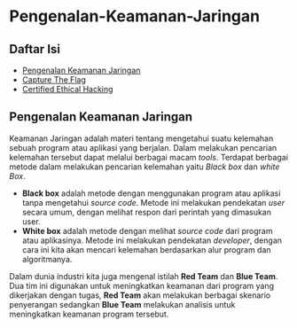 # Pengenalan-Keamanan-Jaringan
## Daftar Isi
- [Pengenalan Keamanan Jaringan](#pengenalan-keamanan-jaringan)
- [Capture The Flag](ctf/README.md)
- [Certified Ethical Hacking](ceh/README.md)

## Pengenalan Keamanan Jaringan
Keamanan Jaringan adalah materi tentang mengetahui suatu kelemahan sebuah program atau aplikasi yang berjalan. Dalam melakukan pencarian kelemahan tersebut dapat melalui berbagai macam <i>tools</i>. Terdapat berbagai metode dalam melakukan pencarian kelemahan yaitu <i>Black box</i> dan <i>white Box</i>.

- <b>Black box</b> adalah metode dengan menggunakan program atau aplikasi tanpa mengetahui <i>source code</i>. Metode ini melakukan pendekatan <i>user</i> secara umum, dengan melihat respon dari perintah yang dimasukan user.
- <b>White box</b> adalah metode dengan melihat <i>source code</i> dari program atau aplikasinya. Metode ini melakukan pendekatan <i>developer</i>, dengan cara ini kita akan mencari kelemahan berdasarkan alur program dan algoritmanya.

Dalam dunia industri kita juga mengenal istilah <b>Red Team</b> dan <b>Blue Team</b>. Dua tim ini digunakan untuk meningkatkan keamanan dari program yang dikerjakan dengan tugas, <b>Red Team</b> akan melakukan berbagai skenario penyerangan sedangkan <b>Blue Team</b> melakukan analisis untuk meningkatkan keamanan program tersebut.